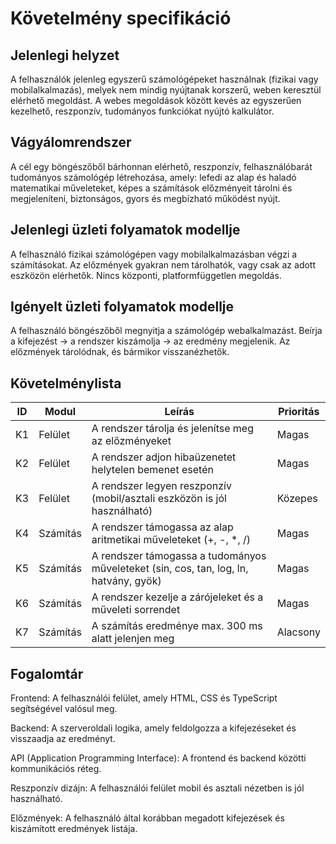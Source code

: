 # Követelmény specifikáció


## Jelenlegi helyzet
A felhasználók jelenleg egyszerű számológépeket használnak (fizikai vagy mobilalkalmazás), melyek nem mindig nyújtanak korszerű, weben keresztül elérhető megoldást.
A webes megoldások között kevés az egyszerűen kezelhető, reszponzív, tudományos funkciókat nyújtó kalkulátor.


## Vágyálomrendszer
A cél egy böngészőből bárhonnan elérhető, reszponzív, felhasználóbarát tudományos számológép létrehozása, amely:
lefedi az alap és haladó matematikai műveleteket,
képes a számítások előzményeit tárolni és megjeleníteni,
biztonságos, gyors és megbízható működést nyújt.


## Jelenlegi üzleti folyamatok modellje
A felhasználó fizikai számológépen vagy mobilalkalmazásban végzi a számításokat.
Az előzmények gyakran nem tárolhatók, vagy csak az adott eszközön elérhetők.
Nincs központi, platformfüggetlen megoldás.


## Igényelt üzleti folyamatok modellje
A felhasználó böngészőből megnyitja a számológép webalkalmazást.
Beírja a kifejezést → a rendszer kiszámolja → az eredmény megjelenik.
Az előzmények tárolódnak, és bármikor visszanézhetők.


## Követelménylista
| ID | Modul | Leírás | Prioritás |
|----|-------|--------|-----------|
| K1 | Felület | A rendszer tárolja és jelenítse meg az előzményeket | Magas |
| K2 | Felület | A rendszer adjon hibaüzenetet helytelen bemenet esetén | Magas |
| K3 | Felület | A rendszer legyen reszponzív (mobil/asztali eszközön is jól használható) | Közepes |
| K4 | Számítás | A rendszer támogassa az alap aritmetikai műveleteket (+, -, *, /) | Magas |
| K5 | Számítás | A rendszer támogassa a tudományos műveleteket (sin, cos, tan, log, ln, hatvány, gyök) | Magas |
| K6 | Számítás | A rendszer kezelje a zárójeleket és a műveleti sorrendet | Magas |
| K7 | Számítás | A számítás eredménye max. 300 ms alatt jelenjen meg | Alacsony |


## Fogalomtár

Frontend: A felhasználói felület, amely HTML, CSS és TypeScript segítségével valósul meg.

Backend: A szerveroldali logika, amely feldolgozza a kifejezéseket és visszaadja az eredményt.

API (Application Programming Interface): A frontend és backend közötti kommunikációs réteg.

Reszponzív dizájn: A felhasználói felület mobil és asztali nézetben is jól használható.

Előzmények: A felhasználó által korábban megadott kifejezések és kiszámított eredmények listája.